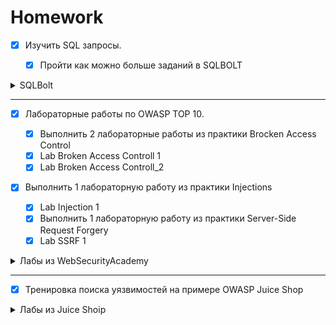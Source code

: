 # Homework

- [x] Изучить SQL запросы.

  - [x] Пройти как можно больше заданий в SQLBOLT

<details>
<summary>SQLBolt</summary>

![](img/SQLBolt.jpg)

</details>

---

- [x] Лабораторные работы по OWASP TOP 10.

  - [x] Выполнить 2 лабораторные работы из практики Brocken Access Control
  - [x] Lab Broken Access Controll 1
  - [x] Lab Broken Access Controll_2

- [x] Выполнить 1 лабораторную работу из практики Injections

  - [x] Lab Injection 1
  - [x] Выполнить 1 лабораторную работу из практики Server-Side Request Forgery
  - [x] Lab SSRF 1

<details>
<summary>Лабы из WebSecurityAcademy</summary>

![](img/wsa1.jpg)
![](img/wsa2.jpg)
![](img/wsa3.jpg)
![](img/wsa4.jpg)
![](img/wsa5.jpg)
![](img/wsa6.jpg)
![](img/wsa7.jpg)
![](img/wsa8.jpg)

</details>

---

- [x] Тренировка поиска уязвимостей на примере OWASP Juice Shop

<details>
<summary>Лабы из Juice Shoip</summary>

![](img/img1.jpg)
![](img/shop1.jpg)
![](img/shop2.jpg)
![](img/shop3.jpg)

</details>
